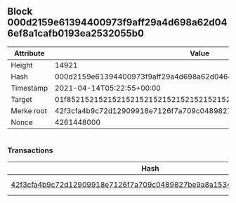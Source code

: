 ## Block 000d2159e61394400973f9aff29a4d698a62d046ef8a1cafb0193ea2532055b0

Attribute | Value
--- | ---
Height | 14921
Hash | 000d2159e61394400973f9aff29a4d698a62d046ef8a1cafb0193ea2532055b0
Timestamp | 2021-04-14T05:22:55+00:00
Target | 01f8521521521521521521521521521521521521521521521521521521521521
Merke root | 42f3cfa4b9c72d12909918e7126f7a709c0489827be9a8a1534265496107e9c4
Nonce | 4261448000

```

```

### Transactions

Hash | Amount
--- | ---
[42f3cfa4b9c72d12909918e7126f7a709c0489827be9a8a1534265496107e9c4](42f3cfa4b9c72d12909918e7126f7a709c0489827be9a8a1534265496107e9c4.md) | 10.00000000 SKEPTI 
